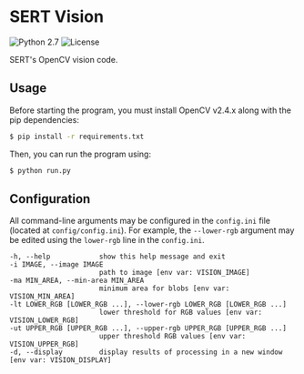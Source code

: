 # SERT Vision

![Python 2.7](https://img.shields.io/badge/python-2.7-blue.svg?style=flat-square)
![License](https://img.shields.io/github/license/andrewda/robotics-vision.svg?style=flat-square)

SERT's OpenCV vision code.

## Usage

Before starting the program, you must install OpenCV v2.4.x along with the
pip dependencies:

```bash
$ pip install -r requirements.txt
```

Then, you can run the program using:

```bash
$ python run.py
```

## Configuration

All command-line arguments may be configured in the `config.ini` file
(located at `config/config.ini`). For example, the `--lower-rgb`
argument may be edited using the `lower-rgb` line in the `config.ini`.

```
-h, --help            show this help message and exit
-i IMAGE, --image IMAGE
					  path to image [env var: VISION_IMAGE]
-ma MIN_AREA, --min-area MIN_AREA
					  minimum area for blobs [env var: VISION_MIN_AREA]
-lt LOWER_RGB [LOWER_RGB ...], --lower-rgb LOWER_RGB [LOWER_RGB ...]
					  lower threshold for RGB values [env var: VISION_LOWER_RGB]
-ut UPPER_RGB [UPPER_RGB ...], --upper-rgb UPPER_RGB [UPPER_RGB ...]
					  upper threshold RGB values [env var: VISION_UPPER_RGB]
-d, --display         display results of processing in a new window [env var: VISION_DISPLAY]
```
